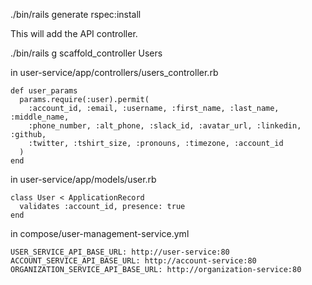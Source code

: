 ./bin/rails generate rspec:install

This will add the API controller.

./bin/rails g scaffold_controller Users

in user-service/app/controllers/users_controller.rb

    def user_params
      params.require(:user).permit(
        :account_id, :email, :username, :first_name, :last_name, :middle_name,
        :phone_number, :alt_phone, :slack_id, :avatar_url, :linkedin, :github,
        :twitter, :tshirt_size, :pronouns, :timezone, :account_id
      )
    end

in user-service/app/models/user.rb

    class User < ApplicationRecord
      validates :account_id, presence: true
    end

in compose/user-management-service.yml

    USER_SERVICE_API_BASE_URL: http://user-service:80
    ACCOUNT_SERVICE_API_BASE_URL: http://account-service:80
    ORGANIZATION_SERVICE_API_BASE_URL: http://organization-service:80

